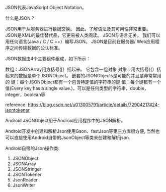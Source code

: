 JSON代表JavaScript Object Notation。

什么是JSON？

JSON用于从服务器进行数据交换。 因此，了解语法及其可用性非常重要。 
JSON是XML的最佳替代品，它更易被人类阅读。
JSON与语言无关。 我们可以用任何语言(Java / C / C ++）编写JSON。
JSON是目前在服务器/ Web应用程序之间传输数据的公认标准。

JSON数据由4个主要组件组成，如下所示：

数组：JSONArray用方括号([）括起来。 它包含一组对象
对象：用大括号({）括起来的数据是单个JSONObject。 嵌套的JSONObjects是可能的并且是非常常用的
键：每个JSONObject都有一个包含特定值的字符串的键
值：每个键都有一个值(Every key has a single value.)，可以是任何类型的字符串，double，integer，boolean等

reference: https://blog.csdn.net/u013005791/article/details/72904217#24-jsontokener

Android JSONObject用于Android应用程序中的JSON解析。

Android开发中创建和解析Json使用Gson、fastJson等第三方库很方便,
当然也可以直接使用Android自带的JsonObject等类来创建和解析json.

Android自带的Json操作类:

1. JSONObject
2. JSONArray
3. JSONStringer
4. JSONTokener
5. JsonReader
6. JsonWriter